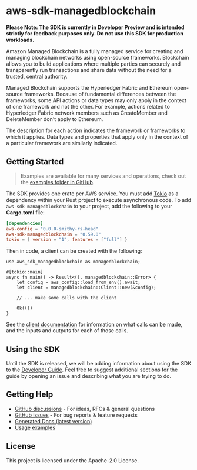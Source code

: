 # aws-sdk-managedblockchain

**Please Note: The SDK is currently in Developer Preview and is intended strictly for
feedback purposes only. Do not use this SDK for production workloads.**

Amazon Managed Blockchain is a fully managed service for creating and managing blockchain networks using open-source frameworks. Blockchain allows you to build applications where multiple parties can securely and transparently run transactions and share data without the need for a trusted, central authority.

Managed Blockchain supports the Hyperledger Fabric and Ethereum open-source frameworks. Because of fundamental differences between the frameworks, some API actions or data types may only apply in the context of one framework and not the other. For example, actions related to Hyperledger Fabric network members such as CreateMember and DeleteMember don't apply to Ethereum.

The description for each action indicates the framework or frameworks to which it applies. Data types and properties that apply only in the context of a particular framework are similarly indicated.

## Getting Started

> Examples are available for many services and operations, check out the
> [examples folder in GitHub](https://github.com/awslabs/aws-sdk-rust/tree/main/examples).

The SDK provides one crate per AWS service. You must add [Tokio](https://crates.io/crates/tokio)
as a dependency within your Rust project to execute asynchronous code. To add `aws-sdk-managedblockchain` to
your project, add the following to your **Cargo.toml** file:

```toml
[dependencies]
aws-config = "0.0.0-smithy-rs-head"
aws-sdk-managedblockchain = "0.59.0"
tokio = { version = "1", features = ["full"] }
```

Then in code, a client can be created with the following:

```rust,no_run
use aws_sdk_managedblockchain as managedblockchain;

#[tokio::main]
async fn main() -> Result<(), managedblockchain::Error> {
    let config = aws_config::load_from_env().await;
    let client = managedblockchain::Client::new(&config);

    // ... make some calls with the client

    Ok(())
}
```

See the [client documentation](https://docs.rs/aws-sdk-managedblockchain/latest/aws_sdk_managedblockchain/client/struct.Client.html)
for information on what calls can be made, and the inputs and outputs for each of those calls.

## Using the SDK

Until the SDK is released, we will be adding information about using the SDK to the
[Developer Guide](https://docs.aws.amazon.com/sdk-for-rust/latest/dg/welcome.html). Feel free to suggest
additional sections for the guide by opening an issue and describing what you are trying to do.

## Getting Help

* [GitHub discussions](https://github.com/awslabs/aws-sdk-rust/discussions) - For ideas, RFCs & general questions
* [GitHub issues](https://github.com/awslabs/aws-sdk-rust/issues/new/choose) - For bug reports & feature requests
* [Generated Docs (latest version)](https://awslabs.github.io/aws-sdk-rust/)
* [Usage examples](https://github.com/awslabs/aws-sdk-rust/tree/main/examples)

## License

This project is licensed under the Apache-2.0 License.

